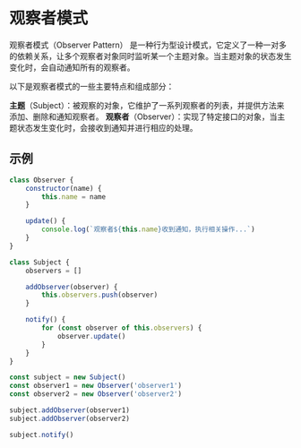 # 观察者模式

观察者模式（Observer Pattern） 是一种行为型设计模式，它定义了一种一对多的依赖关系，让多个观察者对象同时监听某一个主题对象。当主题对象的状态发生变化时，会自动通知所有的观察者。

以下是观察者模式的一些主要特点和组成部分：

**主题**（Subject）：被观察的对象，它维护了一系列观察者的列表，并提供方法来添加、删除和通知观察者。
**观察者**（Observer）：实现了特定接口的对象，当主题状态发生变化时，会接收到通知并进行相应的处理。

## 示例

```js
class Observer {
    constructor(name) {
        this.name = name
    }

    update() {
        console.log(`观察者${this.name}收到通知，执行相关操作...`)
    }
}

class Subject {
    observers = []

    addObserver(observer) {
        this.observers.push(observer)
    }

    notify() {
        for (const observer of this.observers) {
            observer.update()
        }
    }
}

const subject = new Subject()
const observer1 = new Observer('observer1')
const observer2 = new Observer('observer2')

subject.addObserver(observer1)
subject.addObserver(observer2)

subject.notify()
```

